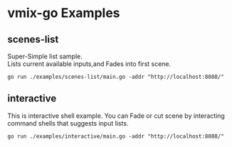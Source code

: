 # vmix-go Examples

## scenes-list
Super-Simple list sample.  
Lists current available inputs,and Fades into first scene.
```
go run ./examples/scenes-list/main.go -addr "http://localhost:8088/"
```

## interactive
This is interactive shell example.
You can Fade or cut scene by interacting command shells that suggests input lists.
```
go run ./examples/interactive/main.go -addr "http://localhost:8088/"
```